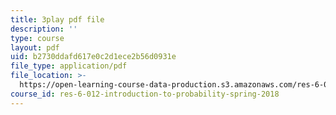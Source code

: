 ```yaml
---
title: 3play pdf file
description: ''
type: course
layout: pdf
uid: b2730ddafd617e0c2d1ece2b56d0931e
file_type: application/pdf
file_location: >-
  https://open-learning-course-data-production.s3.amazonaws.com/res-6-012-introduction-to-probability-spring-2018/b2730ddafd617e0c2d1ece2b56d0931e_rZKUmNvCjis.pdf
course_id: res-6-012-introduction-to-probability-spring-2018
---
```

